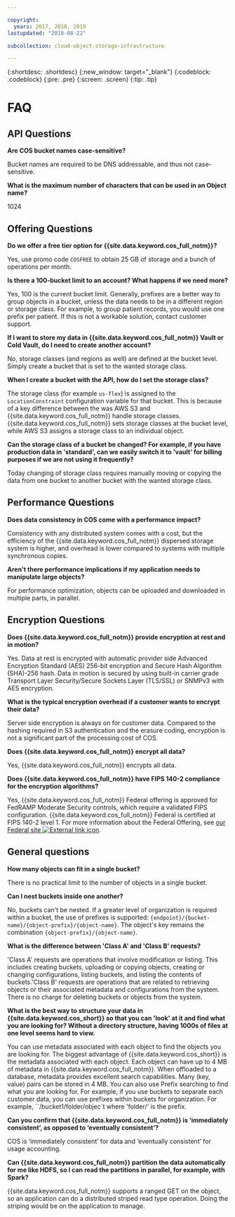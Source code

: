 ```yaml
---

copyright:
  years: 2017, 2018, 2019
lastupdated: "2018-08-22"

subcollection: cloud-object-storage-infrastructure

---
```

{:shortdesc: .shortdesc}
{:new_window: target="_blank"}
{:codeblock: .codeblock}
{:pre: .pre}
{:screen: .screen}
{:tip: .tip}


# FAQ

## API Questions

**Are COS bucket names case-sensitive?**

Bucket names are required to be DNS addressable, and thus not case-sensitive.

**What is the maximum number of characters that can be used in an Object name?**

1024

## Offering Questions

**Do we offer a free tier option for {{site.data.keyword.cos_full_notm}}?**

Yes, use promo code `COSFREE` to obtain 25 GB of storage and a bunch of operations per month.

**Is there a 100-bucket limit to an account?  What happens if we need more?**

Yes, 100 is the current bucket limit. Generally, prefixes are a better way to group objects in a bucket, unless the data needs to be in a different region or storage class.  For example, to group patient records, you would use one prefix per patient. If this is not a workable solution, contact customer support.

**If I want to store my data in {{site.data.keyword.cos_full_notm}} Vault or Cold Vault, do I need to create another account?**

No, storage classes (and regions as well) are defined at the bucket level. Simply create a bucket that is set to the wanted storage class.

**When I create a bucket with the API, how do I set the storage class?**

The storage class (for example `us-flex`) is assigned to the `LocationConstraint` configuration variable for that bucket. This is because of a key difference between the was AWS S3 and {{site.data.keyword.cos_full_notm}} handle storage classes.  {{site.data.keyword.cos_full_notm}} sets storage classes at the bucket level, while AWS S3 assigns a storage class to an individual object.

**Can the storage class of a bucket be changed?  For example, if you have production data in 'standard', can we easily switch it to 'vault' for billing purposes if we are not using it frequently?**

Today changing of storage class requires manually moving or copying the data from one bucket to another bucket with the wanted storage class.


## Performance Questions

**Does data consistency in COS come with a performance impact?**

Consistency with any distributed system comes with a cost, but the efficiency of the {{site.data.keyword.cos_full_notm}} dispersed storage system is higher, and overhead is lower compared to systems with multiple synchronous copies.

**Aren't there performance implications if my application needs to manipulate large objects?**

For performance optimization, objects can be uploaded and downloaded in multiple parts, in parallel.


## Encryption Questions

**Does {{site.data.keyword.cos_full_notm}} provide encryption at rest and in motion?**

Yes.  Data at rest is encrypted with automatic provider side Advanced Encryption Standard (AES) 256-bit encryption and Secure Hash Algorithm (SHA)-256 hash. Data in motion is secured by using built-in carrier grade Transport Layer Security/Secure Sockets Layer (TLS/SSL) or SNMPv3 with AES encryption.

**What is the typical encryption overhead if a customer wants to encrypt their data?**

Server side encryption is always on for customer data. Compared to the hashing required in S3 authentication and the erasure coding, encryption is not a significant part of the processing cost of COS.

**Does {{site.data.keyword.cos_full_notm}} encrypt all data?**

Yes, {{site.data.keyword.cos_full_notm}} encrypts all data.

**Does {{site.data.keyword.cos_full_notm}} have FIPS 140-2 compliance for the encryption algorithms?**

Yes, {{site.data.keyword.cos_full_notm}} Federal offering is approved for FedRAMP Moderate Security controls, which require a validated FIPS configuration. {{site.data.keyword.cos_full_notm}} Federal is certified at FIPS 140-2 level 1. For more information about the Federal Offering, see [our Federal site ![External link icon](../../icons/launch-glyph.svg "External link icon")](https://www.ibm.com/cloud/government).

## General questions

**How many objects can fit in a single bucket?**

There is no practical limit to the number of objects in a single bucket.

**Can I nest buckets inside one another?**

No, buckets can't be nested. If a greater level of organization is required within a bucket, the use of prefixes is supported: `{endpoint}/{bucket-name}/{object-prefix}/{object-name}`. The object's key remains the combination `{object-prefix}/{object-name}`.

**What is the difference between 'Class A' and 'Class B' requests?**

'Class A' requests are operations that involve modification or listing. This includes creating buckets, uploading or copying objects, creating or changing configurations, listing buckets, and listing the contents of buckets.'Class B' requests are operations that are related to retrieving objects or their associated metadata and configurations from the system. There is no charge for deleting buckets or objects from the system.

**What is the best way to structure your data in {{site.data.keyword.cos_short}} so that you can 'look' at it and find what you are looking for?  Without a directory structure, having 1000s of files at one level seems hard to view.**

You can use metadata associated with each object to find the objects you are looking for. The biggest advantage of {{site.data.keyword.cos_short}} is the metadata associated with each object. Each object can have up to 4 MB of metadata in {{site.data.keyword.cos_full_notm}}.  When offloaded to a database, metadata provides excellent search capabilities. Many (key, value) pairs can be stored in 4 MB. You can also use Prefix searching to find what you are looking for. For example, if you use buckets to separate each customer data, you can use prefixes within buckets for organization. For example,  ``/bucket1/folder/objec`t where 'folder/' is the prefix.

**Can you confirm that {{site.data.keyword.cos_full_notm}} is ‘immediately consistent’, as opposed to ‘eventually consistent’?**

COS is ‘immediately consistent’ for data and ‘eventually consistent’ for usage accounting.


**Can {{site.data.keyword.cos_full_notm}} partition the data automatically for me like HDFS, so I can read the partitions in parallel, for example,  with Spark?**

{{site.data.keyword.cos_full_notm}} supports a ranged GET on the object, so an application can do a distributed striped read type operation.  Doing the striping would be on the application to manage.
